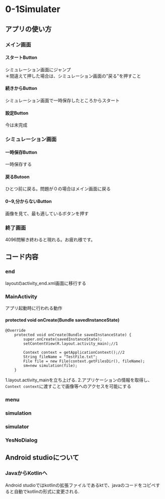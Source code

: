 # 0-1Simulater
## アプリの使い方
### メイン画面
#### スタートButton
シミュレーション画面にジャンプ  
＊間違えて押した場合は、シミュレーション画面の"戻る"を押すこと
#### 続きからButton
シミュレーション画面で一時保存したところからスタート
#### 設定Button
今は未完成
### シミュレーション画面
#### 一時保存Button
一時保存する
#### 戻るButoon
ひとつ前に戻る。問題が０の場合はメイン画面に戻る
#### 0~9,分からないButton
画像を見て、最も適しているボタンを押す
### 終了画面
4096問解き終わると現れる。お疲れ様です。
## コード内容
### end
layoutのactivity_end.xml画面に移行する
### MainActivity
アプリ起動時に行われる動作
#### protected void onCreate(Bundle savedInstanceState)
```
@Override
    protected void onCreate(Bundle savedInstanceState) {
        super.onCreate(savedInstanceState);
        setContentView(R.layout.activity_main);//1

        Context context = getApplicationContext();//2
        String fileName = "TestFile.txt";
        File file = new File(context.getFilesDir(), fileName);
        sm=new simulation(file);
    }
```
1.layout.activity_mainを立ち上げる.
2.アプリケーションの情報を取得し、```Context context```に渡すことで画像等へのアクセスを可能にする

### menu
### simulation
### simulator
### YesNoDialog

## Android studioについて
### JavaからKotlinへ
Android studioではkotlinの拡張ファイルであるktで、javaのコードをコピペすると自動でkotlinの形式に変更される.
